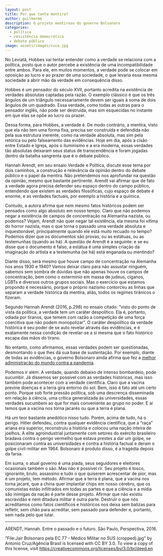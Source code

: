 ```yaml
---
layout: post
title: Por que tanta mentira?
author: guilherme
description: O projeto mentiroso do governo Bolsonaro
categories:
  - política
  - resistência democrática
  - debate público
image: assets/images/cuca.jpg
---
```


No Leviatã, Hobbes vai tentar entender como a verdade se relaciona com a política, posto que o autor percebe a existência de uma incompatibilidade entre ambos. Para ele, em muitos momentos, a verdade pode se colocar em oposição ao lucro e ao prazer de uma sociedade, o que levaria essa mesma sociedade a abrir mão da verdade em consequência disso.

Hobbes é um pensador do século XVII, portanto acredita na existência de verdades absolutas captadas pela razão. O exemplo clássico é que os três ângulos de um triângulo necessariamente devem ser iguais à soma de dois ângulos de um quadrado. Essa verdade, como todas as outras para o pensador inglês, não pode ser destruída, mas sim esquecidas no instante em que elas se opõe ao lucro ou prazer.

Dessa forma, para Hobbes, a verdade é. De modo contrário, a mentira, visto que ela não tem uma forma fixa, precisa ser construída e defendida não pela sua estrutura inerente, como na verdade absoluta, mas sim pela retórica ou pelo falseamento das evidências. Hoje em dia, após a cisão entre Estado e Igreja, após o iluminismo e a era moderna, essas verdades tão absolutas deixaram seus status de transcendência e foram jogadas dentro da batalha sangrenta que é o debate público.

Hannah Arendt, em seu ensaio Verdade e Política, discute esse tema por dois caminhos, a construção e relevância da opinião dentro do debate público e o papel da mentira. Não pretendemos nos aprofundar na questão da opinião, mesmo que bastante pertinente. Arendt vai afirmar que de fato a verdade agora precisa defender seu espaço dentro do campo público, entendendo que existem as verdades filosóficas, cujo espaço de debate é enorme, e as verdades factuais, por exemplo a história e a química.

Contudo, a autora afirma que nem mesmo fatos históricos podem ser pensados como algo absoluto em nosso tempo. Claro que não podemos negar a existência de campos de concentração na Alemanha nazista, ou podemos? Vejam, Arendt não quer negar tal existência, ela mesma foi vítima do horror nazista, mas o que torna o passado uma verdade absoluta e inquestionável, principalmente quando ele está muito recuado no tempo? Podemos dizer que os documentos são provas, ou as estátuas, ou as testemunhas (quando as há). A questão de Arendt é a seguinte: e se eu disse que o documento é falso, a estátua é uma simples criação da imaginação do artista e a testemunha (se há) está enganada ou mentindo?

Diante disso, será mesmo que houve campo de concentração na Alemanha nos anos 1930 e 1940? Vamos deixar claro para não assustar ninguém, sabemos sem sombra de dúvidas que não apenas houve os campos de concentração, bem como o extermínio em massa de judeus, ciganos, LGBTs e diversos outros grupos sociais. Mas o exercício que estamos propondo é necessário, porque o próprio nazismo contorceu as linhas que separam a verdade histórica da mentira, aliás, todos os regimes tirânicos o fizeram.

Segundo Hannah Arendt (2016, p.298) no ensaio citado: “visto do ponto de vista da política, a verdade tem um caráter despolítico. Ela é, portanto, odiada por tiranos, que temem com razão a competição de uma força coercitiva que não podem monopolizar”. O caráter despolítico da verdade histórica é seu poder de se auto revelar através das evidências, e é exatamente nessa condição de revelar-se a si mesma que o fato histórico escapa das mãos do tirano.

No entanto, como afirmamos, essas verdades podem ser questionadas, desmontando o que lhes dá sua base de sustentação. Por exemplo, diante de todas as evidências, o governo Bolsonaro ainda afirma que fez a [melhor administração do mundo contra a pandemia](https://www.poder360.com.br/coronavirus/bolsonaro-diz-que-nao-viu-governo-mais-eficaz-que-o-brasileiro-na-pandemia/).

Podemos ir além. A verdade, quando debaixo de intenso bombardeio, pode sucumbir. Já dissemos ser possível com as verdades históricas, mas isso também pode acontecer com a verdade científica. Claro que a vacina previne doenças e a terra gira entorno do sol. Bem, isso é fato até um certo ponto. Porque sob forte pressão política, sob uma descrença disseminada em relação à ciência, uma crítica generalizada às universidades, essas verdades sucumbem ao que for mais conveniente ao grupo no poder. E aí temos que a vacina nos torna jacarés ou que a terra é plana.

Há um teor bastante anedótico nisso tudo. Porém, acima de tudo, há o perigo. Hitler defendeu, contra qualquer evidência científica, que a “raça” ariana era superior, reconstruiu a história e colocou uma nação inteira de joelhos. A elite agroindustrial juntamente com setores do exército brasileiro bradava contra o perigo vermelho que estava prestes a dar um golpe, se posicionaram contra as universidades e contra a história factual e deram o golpe civil-militar em 1964. Bolsonaro é produto disso, é a tragédia depois da farsa.

Em suma, o atual governo é uma piada, seus seguidores e eleitores ocasionais também o são. Mas não é possível rir. Seu projeto é tosco, ignorante, bruto, assassino e tudo o que quiserem acrescentar de pior, mas é um projeto, tem método. Afirmar que a terra é plana, que a vacina nos torna jacaré, que a china quer implantar chips em nosso cérebro, que os comunistas estão infiltrados em todas as partes e que a ciência e a mídia são inimigas da nação é parte desse projeto. Afirmar que não existiu escravidão e nem ditadura militar é outra parte. Destruir o que nós acreditamos como fatos científicos e históricos nos deixa sem balizas para refletir, sem chão para acreditar, sem passado para defender e, portanto, sem nada pelo que lutar.

---

ARENDT, Hannah. Entre o passado e o futuro. São Paulo, Perspectiva, 2016.

"File:Jair Bolsonaro pela EC 77 - Médico Militar no SUS (cropped).jpg" by Antonio Cruz/Agência Brasil is licensed with CC BY 3.0. To view a copy of this license, visit https://creativecommons.org/licenses/by/3.0/br/deed.en
